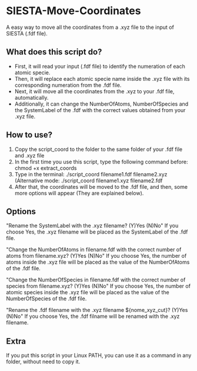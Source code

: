 # SIESTA-Move-Coordinates
A easy way to move all the coordinates from a .xyz file to the input of SIESTA (.fdf file).

## What does this script do?
- First, it will read your input (.fdf file) to identify the numeration of each atomic specie.
- Then, it will replace each atomic specie name inside the .xyz file with its corresponding numeration from the .fdf file.
- Next, it will move all the coordinates from the .xyz to your .fdf file, automatically.
- Additionally, it can change the NumberOfAtoms, NumberOfSpecies and the SystemLabel of the .fdf with the correct values obtained from your .xyz file.

## **How to use?**
1. Copy the script_coord to the folder to the same folder of your .fdf file and .xyz file
2. In the first time you use this script, type the following command before: chmod +x extract_coords
3. Type in the terminal: ./script_coord filename1.fdf filename2.xyz 
     (Alternative mode: ./script_coord filename1.xyz filename2.fdf
6. After that, the coordinates will be moved to the .fdf file, and then, some more options will appear (They are explained below).

## Options
"Rename the SystemLabel with the .xyz filename? (Y)Yes (N)No"
If you choose Yes, the .xyz filename will be placed as the SystemLabel of the .fdf file.

"Change the NumberOfAtoms in filename.fdf with the correct number of atoms from filename.xyz? (Y)Yes (N)No"
If you choose Yes, the number of atoms inside the .xyz file will be placed as the value of the NumberOfAtoms of the .fdf file.

"Change the NumberOfSpecies in filename.fdf with the correct number of species from filename.xyz? (Y)Yes (N)No"
If you choose Yes, the number of atomic species inside the .xyz file will be placed as the value of the NumberOfSpecies of the .fdf file.

"Rename the .fdf filename with the .xyz filename ${nome_xyz_cut}? (Y)Yes (N)No"
If you choose Yes, the .fdf filname will be renamed with the .xyz filename.

## Extra
If you put this script in your Linux PATH, you can use it as a command in any folder, without need to copy it.
